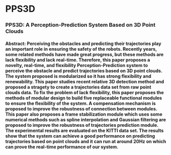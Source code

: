 # PPS3D
### PPS3D: A Perception-Prediction System Based on 3D Point Clouds
#### Abstract: Perceiving the obstacles and predicting their trajectories play an important role in ensuring the safety of the robots. Recently years, some related methods have made great progress, but these methods are lack flexibility and lack real-time. Therefore, this paper proposes a novelty, real-time, and flexibility Perception-Prediction system to perceive the obstacle and predict trajectories based on 3D point clouds. The system proposed is modularized so it has strong flexibility and renewability. This paper studies recent relative 3D detection method and proposed a stragety to create a trajectories data set from raw point clouds data. To fix the problem of lack flexibility, this paper proposes the methods of modular design to build five replaceable functional modules to ensure the flexibility of the system. A compensation mechanism is proposed to improve the robustness of connection between modules. This paper also proposes a frame stabilization module which uses some numerical methods such as spline interpolation and Gaussian filtering are proposed to improve the robustness of trajectories prediction module. The experimental results are evaluated on the KITTI data set. The results show that the system can achieve a good performance on predicting trajectories based on point clouds and it can run at around 20Hz on which can prove the real-time performance of our system.
